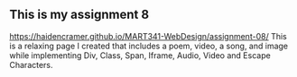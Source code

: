 ## This is my assignment 8
https://haidencramer.github.io/MART341-WebDesign/assignment-08/
This is a relaxing page I created that includes a poem, video, a song, and image while implementing Div, Class, Span, Iframe, Audio, Video and Escape Characters. 
